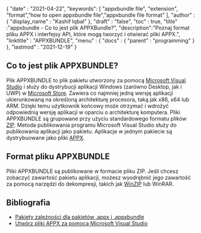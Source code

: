 {
  "date" : "2021-04-22",
  "keywords": [ "appxbundle file", "extension", "format","how to open appxbundle file","appxbundle file format" ],
  "author" : {
    "display_name" : "Kashif Iqbal"
},
  "draft" : "false",
  "toc" : true,
  "title" :"appxbundle - Co to jest plik APPXBundle?",
  "description":"Poznaj format pliku APPX i interfejsy API, które mogą tworzyć i otwierać pliki APPX.",
  "linktitle" : "APPXBUNDLE",
  "menu" : {
    "docs" : {
      "parent" : "programming"
}
},
  "lastmod" : "2021-12-19"
}

## Co to jest plik APPXBUNDLE?

Plik APPXBUNDLE to plik pakietu utworzony za pomocą [Microsoft Visual Studio](https://visualstudio.microsoft.com/) i służy do dystrybucji aplikacji Windows (zarówno Desktop, jak i UWP) w [Microsoft Store](https://apps.microsoft.com/store/apps). Zawiera co najmniej jedną wersję aplikacji ukierunkowaną na określoną architekturę procesora, taką jak x86, x64 lub ARM. Dzięki temu użytkownik końcowy może otrzymać i wdrożyć odpowiednią wersję aplikacji w oparciu o architekturę komputera. Pliki APPXBUNDLE są grupowane przy użyciu standardowego formatu plików [ZIP](/pl/compression/zip/). Metoda publikowania programu Microsoft Visual Studio służy do publikowania aplikacji jako pakietu. Aplikacje w jednym pakiecie są dystrybuowane jako pliki [APPX](/pl/programming/appx/).

## Format pliku APPXBUNDLE

Pliki APPXBUNDLE są publikowane w formacie pliku ZIP. Jeśli chcesz zobaczyć zawartość pakietu aplikacji, możesz wyodrębnić jego zawartość za pomocą narzędzi do dekompresji, takich jak [WinZIP](https://www.winzip.com/en/) lub WinRAR.

## Bibliografia

* [Pakiety zależności dla pakietów .appx i .appxbundle](https://www.ibm.com/docs/en/maas360?topic=catalog-dependency-packages-appx-appxbundle-packages)
* [Utwórz pliki APPX za pomocą Microsoft Visual Studio](https://learn.microsoft.com/en-us/windows/msix/desktop/vs-package-overview)

